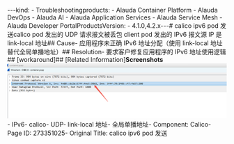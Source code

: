 ---kind:   - Troubleshootingproducts:    - Alauda Container Platform   - Alauda DevOps   - Alauda AI   - Alauda Application Services   - Alauda Service Mesh   - Alauda Developer PortalProductsVersion:   - 4.1.0,4.2.x---<!-- A type of document that involves encountering a fault, diag...it, performing root cause analysis, and providing solutions. --># calico ipv6 pod 发送calico pod 发出的 UDP 请求报文被丢包 client pod 发出的 IPv6 报文源 IP 是 link-local 地址## Cause- 应用程序未正确 IPv6 地址分配（使用 link-local 地址替代全局单播地址）## Resolution- 要求客户修复应用程序的 IPv6 地址使用逻辑## [workaround]## [Related Information]**Screenshots**![](assets/calico-ipv6-pod-fa-song/image-2025-3-31_13-28-18.png)- IPv6- calico- UDP- link-local 地址- 全局单播地址- Component: Calico- Page ID: 273351025- Original Title: calico ipv6 pod 发送